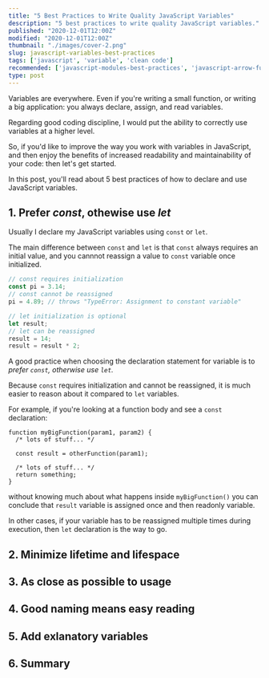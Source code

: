 ```yaml
---
title: "5 Best Practices to Write Quality JavaScript Variables"
description: "5 best practices to write quality JavaScript variables."
published: "2020-12-01T12:00Z"
modified: "2020-12-01T12:00Z"
thumbnail: "./images/cover-2.png"
slug: javascript-variables-best-practices
tags: ['javascript', 'variable', 'clean code']
recommended: ['javascript-modules-best-practices', 'javascript-arrow-functions-best-practices']
type: post
---
```


Variables are everywhere. Even if you're writing a small function, or writing a big application: you always declare, assign, and read variables.  

Regarding good coding discipline, I would put the ability to correctly use variables at a higher level.  

So, if you'd like to improve the way you work with variables in JavaScript, and then enjoy the benefits of increased readability and maintainability of your code: then let's get started.  

In this post, you'll read about 5 best practices of how to declare and use JavaScript variables.

## 1. Prefer *const*, othewise use *let*

Usually I declare my JavaScript variables using `const` or `let`.  

 The main difference between `const` and `let` is that `const` always requires an initial value, and you cannnot reassign a value to `const` variable once initialized.  

```javascript
// const requires initialization
const pi = 3.14;
// const cannot be reassigned
pi = 4.89; // throws "TypeError: Assignment to constant variable"
```

```javascript
// let initialization is optional
let result;
// let can be reassigned
result = 14;
result = result * 2;
```

A good practice when choosing the declaration statement for variable is to *prefer `const`, otherwise use `let`.*  

Because `const` requires initialization and cannot be reassigned, it is much easier to reason about it compared to `let` variables.    

For example, if you're looking at a function body and see a `const` declaration:

```javascript{4}
function myBigFunction(param1, param2) {
  /* lots of stuff... */

  const result = otherFunction(param1);

  /* lots of stuff... */
  return something;
}
```

without knowing much about what happens inside `myBigFunction()` you can conclude that `result` variable is assigned once and then readonly variable.  

In other cases, if your variable has to be reassigned multiple times during execution, then `let` declaration is the way to go.  

## 2. Minimize lifetime and lifespace



## 3. As close as possible to usage

## 4. Good naming means easy reading

## 5. Add exlanatory variables

## 6. Summary
